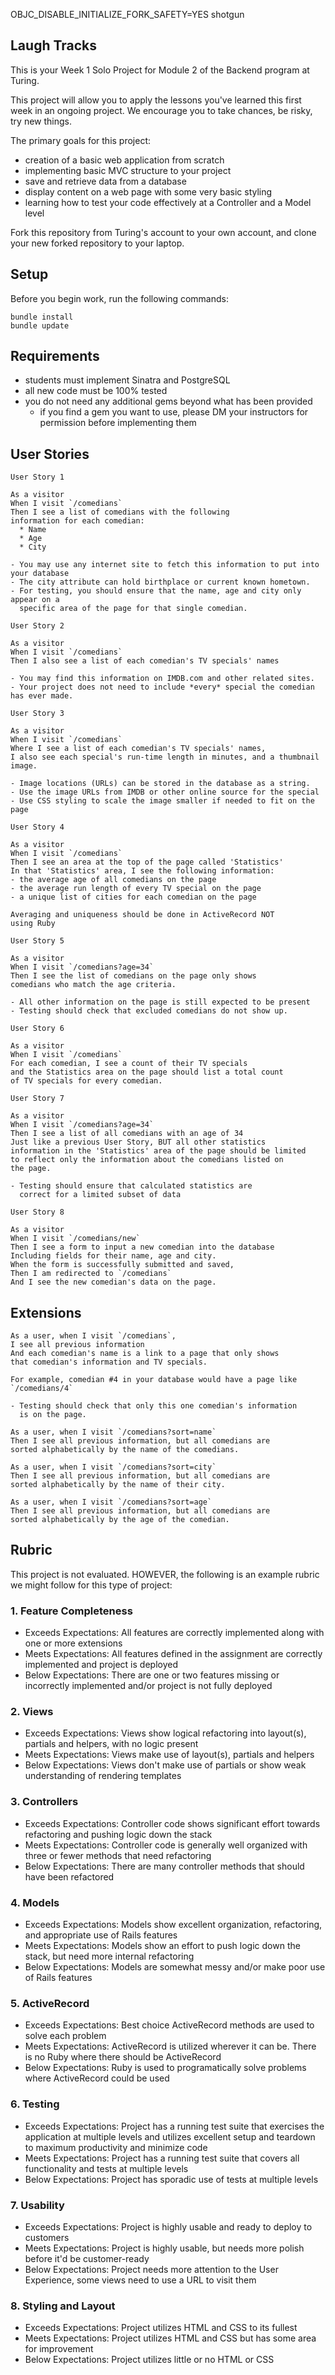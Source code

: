 OBJC_DISABLE_INITIALIZE_FORK_SAFETY=YES shotgun
## Laugh Tracks

This is your Week 1 Solo Project for Module 2 of the Backend program at Turing.

This project will allow you to apply the lessons you've learned this first week in an ongoing project. We encourage you to take chances, be risky, try new things.

The primary goals for this project:

- creation of a basic web application from scratch
- implementing basic MVC structure to your project
- save and retrieve data from a database
- display content on a web page with some very basic styling
- learning how to test your code effectively at a Controller and a Model level


Fork this repository from Turing's account to your own account, and clone your new forked repository to your laptop.


## Setup

Before you begin work, run the following commands:

```
bundle install
bundle update
```

## Requirements

- students must implement Sinatra and PostgreSQL
- all new code must be 100% tested
- you do not need any additional gems beyond what has been provided
  - if you find a gem you want to use, please DM your instructors for permission before implementing them


## User Stories

```
User Story 1

As a visitor
When I visit `/comedians`
Then I see a list of comedians with the following
information for each comedian:
  * Name
  * Age
  * City

- You may use any internet site to fetch this information to put into your database
- The city attribute can hold birthplace or current known hometown.
- For testing, you should ensure that the name, age and city only appear on a
  specific area of the page for that single comedian.
```

```
User Story 2

As a visitor
When I visit `/comedians`
Then I also see a list of each comedian's TV specials' names

- You may find this information on IMDB.com and other related sites.
- Your project does not need to include *every* special the comedian has ever made.
```

```
User Story 3

As a visitor
When I visit `/comedians`
Where I see a list of each comedian's TV specials' names,
I also see each special's run-time length in minutes, and a thumbnail image.

- Image locations (URLs) can be stored in the database as a string.
- Use the image URLs from IMDB or other online source for the special
- Use CSS styling to scale the image smaller if needed to fit on the page
```

```
User Story 4

As a visitor
When I visit `/comedians`
Then I see an area at the top of the page called 'Statistics'
In that 'Statistics' area, I see the following information:
- the average age of all comedians on the page
- the average run length of every TV special on the page
- a unique list of cities for each comedian on the page

Averaging and uniqueness should be done in ActiveRecord NOT
using Ruby
```

```
User Story 5

As a visitor
When I visit `/comedians?age=34`
Then I see the list of comedians on the page only shows
comedians who match the age criteria.

- All other information on the page is still expected to be present
- Testing should check that excluded comedians do not show up.
```

```
User Story 6

As a visitor
When I visit `/comedians`
For each comedian, I see a count of their TV specials
and the Statistics area on the page should list a total count
of TV specials for every comedian.
```

```
User Story 7

As a visitor
When I visit `/comedians?age=34`
Then I see a list of all comedians with an age of 34
Just like a previous User Story, BUT all other statistics
information in the 'Statistics' area of the page should be limited
to reflect only the information about the comedians listed on
the page.

- Testing should ensure that calculated statistics are
  correct for a limited subset of data
```

```
User Story 8

As a visitor
When I visit `/comedians/new`
Then I see a form to input a new comedian into the database
Including fields for their name, age and city.
When the form is successfully submitted and saved,
Then I am redirected to `/comedians`
And I see the new comedian's data on the page.
```

## Extensions

```
As a user, when I visit `/comedians`,
I see all previous information
And each comedian's name is a link to a page that only shows
that comedian's information and TV specials.

For example, comedian #4 in your database would have a page like
`/comedians/4`

- Testing should check that only this one comedian's information
  is on the page.
```

```
As a user, when I visit `/comedians?sort=name`
Then I see all previous information, but all comedians are
sorted alphabetically by the name of the comedians.
```

```
As a user, when I visit `/comedians?sort=city`
Then I see all previous information, but all comedians are
sorted alphabetically by the name of their city.
```

```
As a user, when I visit `/comedians?sort=age`
Then I see all previous information, but all comedians are
sorted alphabetically by the age of the comedian.
```

## Rubric

This project is not evaluated. HOWEVER, the following is an example rubric we might follow for this type of project:

### 1. Feature Completeness

* Exceeds Expectations: All features are correctly implemented along with one or more extensions
* Meets Expectations: All features defined in the assignment are correctly implemented and project is deployed
* Below Expectations: There are one or two features missing or incorrectly implemented and/or project is not fully deployed

### 2. Views

* Exceeds Expectations: Views show logical refactoring into layout(s), partials and helpers, with no logic present
* Meets Expectations: Views make use of layout(s), partials and helpers
* Below Expectations: Views don't make use of partials or show weak understanding of rendering templates

### 3. Controllers

* Exceeds Expectations: Controller code shows significant effort towards refactoring and pushing logic down the stack
* Meets Expectations: Controller code is generally well organized with three or fewer methods that need refactoring
* Below Expectations: There are many controller methods that should have been refactored

### 4. Models

* Exceeds Expectations: Models show excellent organization, refactoring, and appropriate use of Rails features
* Meets Expectations: Models show an effort to push logic down the stack, but need more internal refactoring
* Below Expectations: Models are somewhat messy and/or make poor use of Rails features

### 5. ActiveRecord

* Exceeds Expectations: Best choice ActiveRecord methods are used to solve each problem
* Meets Expectations: ActiveRecord is utilized wherever it can be. There is no Ruby where there should be ActiveRecord
* Below Expectations: Ruby is used to programatically solve problems where ActiveRecord could be used

### 6. Testing

* Exceeds Expectations: Project has a running test suite that exercises the application at multiple levels and utilizes excellent setup and teardown to maximum productivity and minimize code
* Meets Expectations: Project has a running test suite that covers all functionality and tests at multiple levels
* Below Expectations: Project has sporadic use of tests at multiple levels

### 7. Usability

* Exceeds Expectations: Project is highly usable and ready to deploy to customers
* Meets Expectations: Project is highly usable, but needs more polish before it'd be customer-ready
* Below Expectations: Project needs more attention to the User Experience, some views need to use a URL to visit them

### 8. Styling and Layout

* Exceeds Expectations: Project utilizes HTML and CSS to its fullest
* Meets Expectations: Project utilizes HTML and CSS but has some area for improvement
* Below Expectations: Project utilizes little or no HTML or CSS
